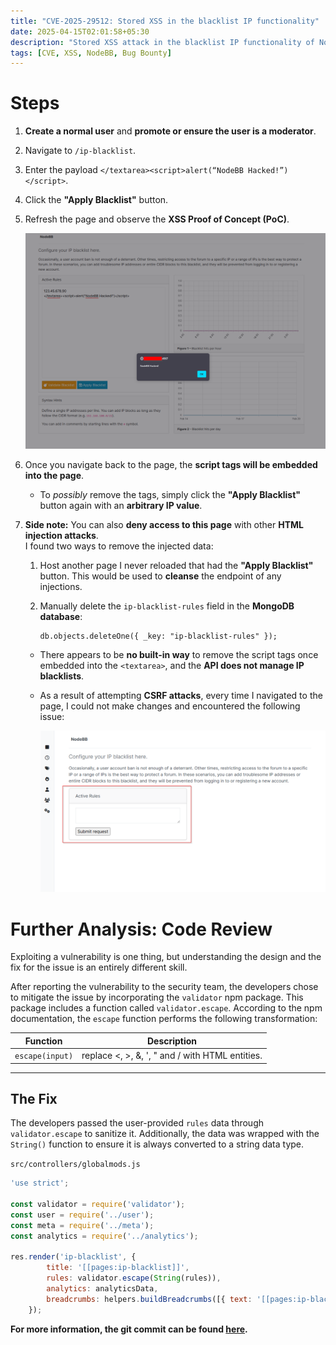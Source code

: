 ```yaml
---
title: "CVE-2025-29512: Stored XSS in the blacklist IP functionality"
date: 2025-04-15T02:01:58+05:30
description: "Stored XSS attack in the blacklist IP functionality of NodeBB CMS"
tags: [CVE, XSS, NodeBB, Bug Bounty]
---
```


# Steps

1. **Create a normal user** and **promote or ensure the user is a moderator**.  
2. Navigate to `/ip-blacklist`.  
3. Enter the payload `</textarea><script>alert(“NodeBB Hacked!”)</script>`.  
4. Click the **"Apply Blacklist"** button.  
5. Refresh the page and observe the **XSS Proof of Concept (PoC)**.  

   ![XSS](/images/CVE-2025-29512/XSS-1.png "XSS")  

6. Once you navigate back to the page, the **script tags will be embedded into the page**.  
   - To *possibly* remove the tags, simply click the **"Apply Blacklist"** button again with an **arbitrary IP value**.  

7. **Side note:** You can also **deny access to this page** with other **HTML injection attacks**.  
   I found two ways to remove the injected data:  
   1. Host another page I never reloaded that had the **"Apply Blacklist"** button. This would be used to **cleanse** the endpoint of any injections.  
   2. Manually delete the `ip-blacklist-rules` field in the **MongoDB database**:  

      ```
      db.objects.deleteOne({ _key: "ip-blacklist-rules" });
      ```

   - There appears to be **no built-in way** to remove the script tags once embedded into the `<textarea>`, and the **API does not manage IP blacklists**.  
   - As a result of attempting **CSRF attacks**, every time I navigated to the page, I could not make changes and encountered the following issue:  

     ![XSS](/images/CVE-2025-29512/XSS-2.png "XSS")  
 
# Further Analysis: Code Review  

Exploiting a vulnerability is one thing, but understanding the design and the fix for the issue is an entirely different skill.  

After reporting the vulnerability to the security team, the developers chose to mitigate the issue by incorporating the `validator` npm package. This package includes a function called `validator.escape`. According to the npm documentation, the `escape` function performs the following transformation:  

| **Function** | **Description** |  
|--------------|-----------------|  
| `escape(input)` | replace <, >, &, ', " and / with HTML entities. |  

---

## The Fix  

The developers passed the user-provided `rules` data through `validator.escape` to sanitize it. Additionally, the data was wrapped with the `String()` function to ensure it is always converted to a string data type.  

`src/controllers/globalmods.js`
```js
'use strict';

const validator = require('validator');
const user = require('../user');
const meta = require('../meta');
const analytics = require('../analytics');

res.render('ip-blacklist', {
		title: '[[pages:ip-blacklist]]',
		rules: validator.escape(String(rules)),
		analytics: analyticsData,
		breadcrumbs: helpers.buildBreadcrumbs([{ text: '[[pages:ip-blacklist]]' }]),
	});
```
**For more information, the git commit can be found [here](https://github.com/NodeBB/NodeBB/commit/625f47514f6271df09d0678f0e343c60fedf15dd).**
